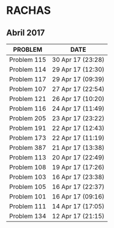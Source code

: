 # RACHAS

## Abril 2017

| PROBLEM     | DATE              |
|-------------|-------------------|
| Problem 115 | 30 Apr 17 (23:28) |
| Problem 114 | 29 Apr 17 (12:30) |
| Problem 117 | 29 Apr 17 (09:39) |
| Problem 107 | 27 Apr 17 (22:54) |
| Problem 121 | 26 Apr 17 (10:20) |
| Problem 116 | 24 Apr 17 (11:49) |
| Problem 205 | 23 Apr 17 (23:22) |
| Problem 191 | 22 Apr 17 (12:43) |
| Problem 173 | 22 Apr 17 (11:19) |
| Problem 387 | 21 Apr 17 (13:38) |
| Problem 113 | 20 Apr 17 (22:49) |
| Problem 108 | 19 Apr 17 (17:26) |
| Problem 103 | 16 Apr 17 (23:38) |
| Problem 105 | 16 Apr 17 (22:37) |
| Problem 101 | 16 Apr 17 (09:16) |
| Problem 111 | 14 Apr 17 (17:05) |
| Problem 134 | 12 Apr 17 (21:15) |
